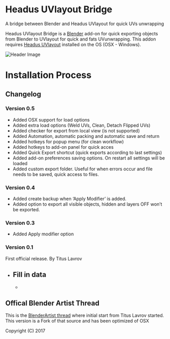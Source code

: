 # Headus UVlayout Bridge

A bridge between Blender and Headus UVlayout for quick UVs unwrapping

Headus UVlayout Bridge is a [Blender](https://www.blender.org) add-on for quick exporting objects from Blender to UVlayout for quick and fats UVunwrapping.
This addon requires [Headus UVlayout](https://www.uvlayout.com/) installed on the OS (OSX - Windows).

![Header Image](https://raw.githubusercontent.com/wiki/schroef/uvlayout_bridge/wiki/image/suzanne-header-image.jpg)


# Installation Process


## Changelog

### Version 0.5
- Added OSX support for load options
- Added extra load options (Weld UVs, Clean, Detach Flipped UVs)
- Added checker for export from local view (is not supported)
- Added Automation, automatic packing and automatic save and return
- Added hotkeys for popup menu (for clean workflow)
- Added hotkeys to add-on panel for quick acces
- Added Quick Export shortcut (quick exports according to last settings)
- Added add-on preferences saving options. On restart all settings will be loaded
- Added custom export folder. Useful for when errors occur and file needs to be saved, quick access to files.

### Version 0.4
- Added create backup when ‘Apply Modifier’ is added.
- Added option to export all visible objects, hidden and layers OFF won’t be exported.

### Version 0.3
- Added Apply modifier option

### Version 0.1
First official release. By Titus Lavrov

- Fill in data
    -
    -

## Offical Blender Artist Thread
This is the [BlenderArtist thread](https://blenderartists.org/forum/showthread.php?441849-Add-on-Blender-lt-gt-UVLayout-bridge) where initial start from Titus Lavrov started. This version is a Fork of that source and has been optimized of OSX

Copyright (C) 2017
